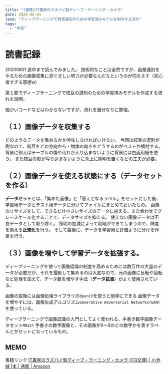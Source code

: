 ```yaml
---
title: "[書籍]IT農家のラズパイ製ディープ・ラーニング・カメラ"
date: 2020-06-01
lead: "ディープラーニングで野菜選別のための学習済みモデルを制作する流れ"
tags:
  - "学習"
---
```


# 読書記録
20200601
途中まで読んでみました。
技術的なことは全然ですが、画像識別をやるための画像収集に涙ぐましい努力が必要なんだなというのが伺えます（初心者すぎる感想w）

第１部でディープラーニングで枝豆の選別のための学習済みモデルを作成する流れを説明。

細かいコードなどはわからないですが、流れを自分なりに整理。

## （１）画像データを収集する
どのようなデータを集めるかを吟味しなければいけない。
今回は枝豆の選別が例なので、枝豆をどの方向から・物体の向きをどうするのがベストか検討する。
背景に例えばテーブルの傷や汚れが入り込まないように背景には白画用紙を使う。
また枝豆の影が写り込まないように真上に照明を置くなどの工夫が必要。

## （２）画像データを使える状態にする（データセットを作る）
**データセット**とは、「集めた画像」と「答えとなるラベル」をセットにした後、学習用データとテスト用データに分けてファイルにまとめておいたもの。
画像のリサイズをして、できるだけ小さいサイズのデータに揃える。また合わせてグレースケール化することで、データサイズを抑える。
使えない画像データは不良データとして取り除く。
照明の加減によって明暗ができてしまうので、輝度を揃える**正規化**を行う。
そして最後に、データを学習用と評価ように分ける作業を行う。

## （３）画像を増やして学習データを拡張する。
ディープラーニングを使って画像認識の制度を高めるためには数万件の大量のデータが必要だが、それを撮影して集めるのは大変なので、元の画像に反転や回転など処理を加えて、データ数を増やす手法（**データ拡張**）がよく使用されている。



画像の変換には画像処理ライブラリの`OpenCV`を使うと簡単にできる
画像データを増やすには、画像生成アルゴリズム`Generative Adversarial Networks(GAN)`を使っている。


ディープラーニングで画像認識の入門としてよく使われる、手書き数字画像データセット`MNIST`
手書きの数字画像と、その画像が0〜9のどの数字かを表すラベルとがセットになっているもの。


## MEMO
書籍リンク
[IT農家のラズパイ製ディープ・ラーニング・カメラ (CQ文庫) \| 小池 誠 |本 | 通販 | Amazon](https://www.amazon.co.jp/IT%E8%BE%B2%E5%AE%B6%E3%81%AE%E3%83%A9%E3%82%BA%E3%83%91%E3%82%A4%E8%A3%BD%E3%83%87%E3%82%A3%E3%83%BC%E3%83%97%E3%83%BB%E3%83%A9%E3%83%BC%E3%83%8B%E3%83%B3%E3%82%B0%E3%83%BB%E3%82%AB%E3%83%A1%E3%83%A9-CQ%E6%96%87%E5%BA%AB-%E5%B0%8F%E6%B1%A0-%E8%AA%A0/dp/4789850293)